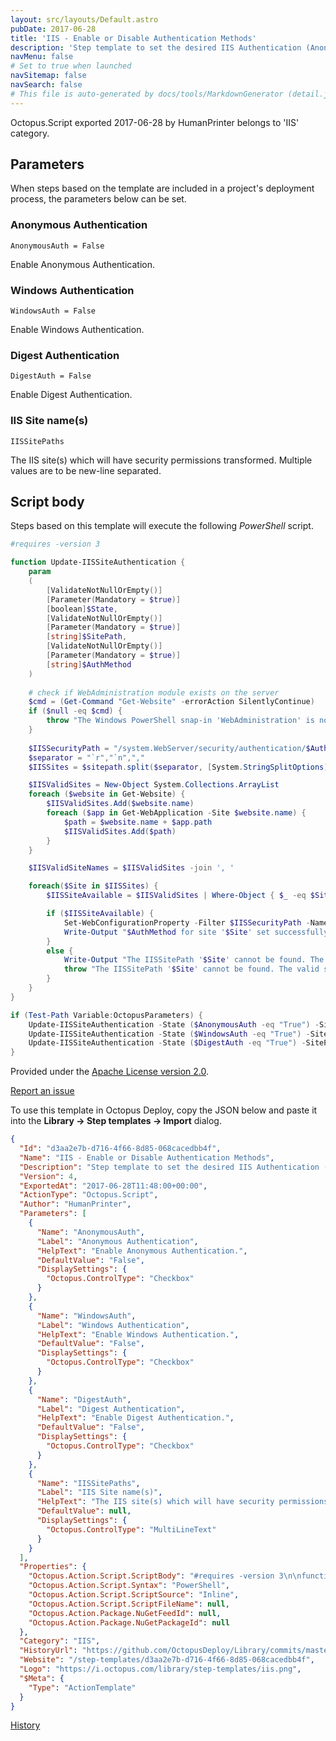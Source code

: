 ```yaml
---
layout: src/layouts/Default.astro
pubDate: 2017-06-28
title: 'IIS - Enable or Disable Authentication Methods'
description: 'Step template to set the desired IIS Authentication (Anonymous, Windows, Digest) State for IIS site(s)'
navMenu: false
# Set to true when launched
navSitemap: false
navSearch: false
# This file is auto-generated by docs/tools/MarkdownGenerator (detail.js)
---
```


Octopus.Script exported 2017-06-28 by HumanPrinter belongs to 'IIS' category.

## Parameters

When steps based on the template are included in a project's deployment process, the parameters below can be set.


<div class="param">

### Anonymous Authentication

`AnonymousAuth = False`

Enable Anonymous Authentication.

</div>
        
<div class="param">

### Windows Authentication

`WindowsAuth = False`

Enable Windows Authentication.

</div>
        
<div class="param">

### Digest Authentication

`DigestAuth = False`

Enable Digest Authentication.

</div>
        
<div class="param">

### IIS Site name(s)

`IISSitePaths`

The IIS site(s) which will have security permissions transformed. Multiple values are to be new-line separated.

</div>
        

## Script body

Steps based on this template will execute the following *PowerShell* script.

```powershell
#requires -version 3

function Update-IISSiteAuthentication {
    param
    (
        [ValidateNotNullOrEmpty()]
        [Parameter(Mandatory = $true)]
        [boolean]$State,
        [ValidateNotNullOrEmpty()]
        [Parameter(Mandatory = $true)]
        [string]$SitePath,
        [ValidateNotNullOrEmpty()]
        [Parameter(Mandatory = $true)]
        [string]$AuthMethod
    )
    
    # check if WebAdministration module exists on the server
    $cmd = (Get-Command "Get-Website" -errorAction SilentlyContinue)
    if ($null -eq $cmd) {
        throw "The Windows PowerShell snap-in 'WebAdministration' is not installed on this server. Details can be found at https://technet.microsoft.com/en-us/library/ee790599.aspx."
    }
    
    $IISSecurityPath = "/system.WebServer/security/authentication/$AuthMethod"
    $separator = "`r","`n",","
    $IISSites = $sitepath.split($separator, [System.StringSplitOptions]::RemoveEmptyEntries).Trim(' ')

    $IISValidSites = New-Object System.Collections.ArrayList
	foreach ($website in Get-Website) {
        $IISValidSites.Add($website.name)
        foreach ($app in Get-WebApplication -Site $website.name) {
			$path = $website.name + $app.path
			$IISValidSites.Add($path)
		}
	}

    $IISValidSiteNames = $IISValidSites -join ', '

    foreach($Site in $IISSites) {
        $IISSiteAvailable = $IISValidSites | Where-Object { $_ -eq $Site }

        if ($IISSiteAvailable) {
            Set-WebConfigurationProperty -Filter $IISSecurityPath -Name Enabled -Value $State -PSPath IIS:\\ -Location $Site
            Write-Output "$AuthMethod for site '$Site' set successfully to '$State'."
        }
        else {
            Write-Output "The IISSitePath '$Site' cannot be found. The valid sites are $IISValidSiteNames"
            throw "The IISSitePath '$Site' cannot be found. The valid sites are $IISValidSiteNames"
        }
    }
}

if (Test-Path Variable:OctopusParameters) {
    Update-IISSiteAuthentication -State ($AnonymousAuth -eq "True") -SitePath $IISSitePaths -AuthMethod "AnonymousAuthentication"
    Update-IISSiteAuthentication -State ($WindowsAuth -eq "True") -SitePath $IISSitePaths -AuthMethod "WindowsAuthentication"
    Update-IISSiteAuthentication -State ($DigestAuth -eq "True") -SitePath $IISSitePaths -AuthMethod "DigestAuthentication"
}
```

Provided under the [Apache License version 2.0](https://github.com/OctopusDeploy/Library/blob/master/LICENSE.txt).

[Report an issue](https://github.com/OctopusDeploy/Library/issues/new?assignees=&labels=&projects=&template=bug-report.yml&title=Issue%20with%20IIS%20-%20Enable%20or%20Disable%20Authentication%20Methods&step-template=IIS%20-%20Enable%20or%20Disable%20Authentication%20Methods)

<div class="get-json">

To use this template in Octopus Deploy, copy the JSON below and paste it into the **Library → Step templates → Import** dialog.

```json
{
  "Id": "d3aa2e7b-d716-4f66-8d85-068cacedbb4f",
  "Name": "IIS - Enable or Disable Authentication Methods",
  "Description": "Step template to set the desired IIS Authentication (Anonymous, Windows, Digest) State for IIS site(s)",
  "Version": 4,
  "ExportedAt": "2017-06-28T11:48:00+00:00",
  "ActionType": "Octopus.Script",
  "Author": "HumanPrinter",
  "Parameters": [
    {
      "Name": "AnonymousAuth",
      "Label": "Anonymous Authentication",
      "HelpText": "Enable Anonymous Authentication.",
      "DefaultValue": "False",
      "DisplaySettings": {
        "Octopus.ControlType": "Checkbox"
      }
    },
    {
      "Name": "WindowsAuth",
      "Label": "Windows Authentication",
      "HelpText": "Enable Windows Authentication.",
      "DefaultValue": "False",
      "DisplaySettings": {
        "Octopus.ControlType": "Checkbox"
      }
    },
    {
      "Name": "DigestAuth",
      "Label": "Digest Authentication",
      "HelpText": "Enable Digest Authentication.",
      "DefaultValue": "False",
      "DisplaySettings": {
        "Octopus.ControlType": "Checkbox"
      }
    },
    {
      "Name": "IISSitePaths",
      "Label": "IIS Site name(s)",
      "HelpText": "The IIS site(s) which will have security permissions transformed. Multiple values are to be new-line separated.",
      "DefaultValue": null,
      "DisplaySettings": {
        "Octopus.ControlType": "MultiLineText"
      }
    }
  ],
  "Properties": {
    "Octopus.Action.Script.ScriptBody": "#requires -version 3\n\nfunction Update-IISSiteAuthentication {\n    param\n    (\n        [ValidateNotNullOrEmpty()]\n        [Parameter(Mandatory = $true)]\n        [boolean]$State,\n        [ValidateNotNullOrEmpty()]\n        [Parameter(Mandatory = $true)]\n        [string]$SitePath,\n        [ValidateNotNullOrEmpty()]\n        [Parameter(Mandatory = $true)]\n        [string]$AuthMethod\n    )\n    \n    # check if WebAdministration module exists on the server\n    $cmd = (Get-Command \"Get-Website\" -errorAction SilentlyContinue)\n    if ($null -eq $cmd) {\n        throw \"The Windows PowerShell snap-in 'WebAdministration' is not installed on this server. Details can be found at https://technet.microsoft.com/en-us/library/ee790599.aspx.\"\n    }\n    \n    $IISSecurityPath = \"/system.WebServer/security/authentication/$AuthMethod\"\n    $separator = \"`r\",\"`n\",\",\"\n    $IISSites = $sitepath.split($separator, [System.StringSplitOptions]::RemoveEmptyEntries).Trim(' ')\n\n    $IISValidSites = New-Object System.Collections.ArrayList\n\tforeach ($website in Get-Website) {\n        $IISValidSites.Add($website.name)\n        foreach ($app in Get-WebApplication -Site $website.name) {\n\t\t\t$path = $website.name + $app.path\n\t\t\t$IISValidSites.Add($path)\n\t\t}\n\t}\n\n    $IISValidSiteNames = $IISValidSites -join ', '\n\n    foreach($Site in $IISSites) {\n        $IISSiteAvailable = $IISValidSites | Where-Object { $_ -eq $Site }\n\n        if ($IISSiteAvailable) {\n            Set-WebConfigurationProperty -Filter $IISSecurityPath -Name Enabled -Value $State -PSPath IIS:\\\\ -Location $Site\n            Write-Output \"$AuthMethod for site '$Site' set successfully to '$State'.\"\n        }\n        else {\n            Write-Output \"The IISSitePath '$Site' cannot be found. The valid sites are $IISValidSiteNames\"\n            throw \"The IISSitePath '$Site' cannot be found. The valid sites are $IISValidSiteNames\"\n        }\n    }\n}\n\nif (Test-Path Variable:OctopusParameters) {\n    Update-IISSiteAuthentication -State ($AnonymousAuth -eq \"True\") -SitePath $IISSitePaths -AuthMethod \"AnonymousAuthentication\"\n    Update-IISSiteAuthentication -State ($WindowsAuth -eq \"True\") -SitePath $IISSitePaths -AuthMethod \"WindowsAuthentication\"\n    Update-IISSiteAuthentication -State ($DigestAuth -eq \"True\") -SitePath $IISSitePaths -AuthMethod \"DigestAuthentication\"\n}",
    "Octopus.Action.Script.Syntax": "PowerShell",
    "Octopus.Action.Script.ScriptSource": "Inline",
    "Octopus.Action.Script.ScriptFileName": null,
    "Octopus.Action.Package.NuGetFeedId": null,
    "Octopus.Action.Package.NuGetPackageId": null
  },
  "Category": "IIS",
  "HistoryUrl": "https://github.com/OctopusDeploy/Library/commits/master/step-templates//opt/buildagent/work/75443764cd38076d/step-templates/iis-set-authentication.steptemplate.json",
  "Website": "/step-templates/d3aa2e7b-d716-4f66-8d85-068cacedbb4f",
  "Logo": "https://i.octopus.com/library/step-templates/iis.png",
  "$Meta": {
    "Type": "ActionTemplate"
  }
}
```

[History](https://github.com/OctopusDeploy/Library/commits/master/step-templates/https://github.com/OctopusDeploy/Library/commits/master/step-templates//opt/buildagent/work/75443764cd38076d/step-templates/iis-set-authentication.steptemplate.json)

</div>
